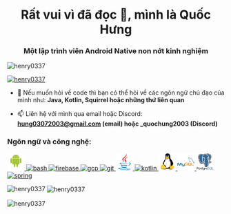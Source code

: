 <h1 align="center">Rất vui vì đã đọc 👋, mình là Quốc Hưng</h1>
<h3 align="center">Một lập trình viên Android Native non nớt kinh nghiệm</h3>

<p align="left"> <img src="https://komarev.com/ghpvc/?username=henry0337&label=S%E1%BB%91%20ng%C6%B0%E1%BB%9Di%20xem%20trang%20c%C3%A1%20nh%C3%A2n&color=0e75b6&style=flat" alt="henry0337" /> </p>

<p align="left"> <a href="https://github.com/ryo-ma/github-profile-trophy"><img src="https://github-profile-trophy.vercel.app/?username=henry0337" alt="henry0337" /></a> </p>

- 💬 Nếu muốn hỏi về code thì bạn có thể hỏi về các ngôn ngữ chủ đạo của mình như: **Java, Kotlin, Squirrel hoặc những thứ liên quan**

- 📫 Liên hệ với mình qua email hoặc Discord: **hung03072003@gmail.com (email) hoặc _quochung2003 (Discord)**

<h3 align="left">Ngôn ngữ và công nghệ:</h3>
<p align="left"> <a href="https://developer.android.com" target="_blank" rel="noreferrer"> <img src="https://raw.githubusercontent.com/devicons/devicon/master/icons/android/android-original-wordmark.svg" alt="android" width="40" height="40"/> </a> <a href="https://www.gnu.org/software/bash/" target="_blank" rel="noreferrer"> <img src="https://www.vectorlogo.zone/logos/gnu_bash/gnu_bash-icon.svg" alt="bash" width="40" height="40"/> </a> <a href="https://firebase.google.com/" target="_blank" rel="noreferrer"> <img src="https://www.vectorlogo.zone/logos/firebase/firebase-icon.svg" alt="firebase" width="40" height="40"/> </a> <a href="https://cloud.google.com" target="_blank" rel="noreferrer"> <img src="https://www.vectorlogo.zone/logos/google_cloud/google_cloud-icon.svg" alt="gcp" width="40" height="40"/> </a> <a href="https://git-scm.com/" target="_blank" rel="noreferrer"> <img src="https://www.vectorlogo.zone/logos/git-scm/git-scm-icon.svg" alt="git" width="40" height="40"/> </a> <a href="https://www.java.com" target="_blank" rel="noreferrer"> <img src="https://raw.githubusercontent.com/devicons/devicon/master/icons/java/java-original.svg" alt="java" width="40" height="40"/> </a> <a href="https://kotlinlang.org" target="_blank" rel="noreferrer"> <img src="https://www.vectorlogo.zone/logos/kotlinlang/kotlinlang-icon.svg" alt="kotlin" width="40" height="40"/> </a> <a href="https://www.linux.org/" target="_blank" rel="noreferrer"> <img src="https://raw.githubusercontent.com/devicons/devicon/master/icons/linux/linux-original.svg" alt="linux" width="40" height="40"/> </a> <a href="https://www.mysql.com/" target="_blank" rel="noreferrer"> <img src="https://raw.githubusercontent.com/devicons/devicon/master/icons/mysql/mysql-original-wordmark.svg" alt="mysql" width="40" height="40"/> </a> <a href="https://www.postgresql.org" target="_blank" rel="noreferrer"> <img src="https://raw.githubusercontent.com/devicons/devicon/master/icons/postgresql/postgresql-original-wordmark.svg" alt="postgresql" width="40" height="40"/> </a> <a href="https://spring.io/" target="_blank" rel="noreferrer"> <img src="https://www.vectorlogo.zone/logos/springio/springio-icon.svg" alt="spring" width="40" height="40"/> </a> </p>

<p><img align="left" src="https://github-readme-stats.vercel.app/api/top-langs?username=henry0337&show_icons=true&theme=onedark&locale=en&layout=compact" alt="henry0337" /></p>

<p>&nbsp;<img align="center" src="https://github-readme-stats.vercel.app/api?username=henry0337&show_icons=true&theme=onedark&locale=vi" alt="henry0337" /></p>

<p><img align="center" src="https://github-readme-streak-stats.herokuapp.com/?user=henry0337&theme=dark" alt="henry0337" /></p>
